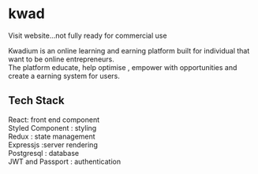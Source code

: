 # kwad
Visit website...not fully ready for commercial use

Kwadium is an online learning and earning platform built for individual that want to be online entrepreneurs. <br />
The platform educate, help optimise , empower with opportunities and create a earning system for users.

## Tech Stack
React: front end component <br />
Styled Component : styling <br />
Redux : state management <br />
Expressjs :server rendering <br />
Postgresql : database <br />
JWT and Passport : authentication <br />
